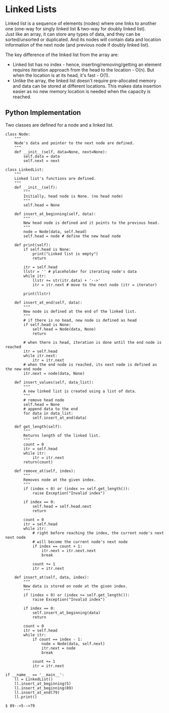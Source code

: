 # Linked Lists
Linked list is a sequence of elements (nodes) where one links to another one (one-way for singly linked list & two-way for doubly linked list). <br>
Just like an array, it can store any types of data, and they can be sorted/unsorted or duplicated. And its nodes will contain data and location information
of the next node (and previous node if doubly linked list).

The key difference of the linked list from the array are:
- Linked list has no index - hence, inserting/removing/getting an element requires iteration approach from the head to the location - O(n). 
But when the location is at its head, it's fast - O(1).
- Unlike the array, the linked list doesn't require pre-allocated memory and data can be stored at different locations. This makes data insertion easier as
no new memory location is needed when the capacity is reached. 

## Python Implementation
Two classes are defined for a node and a linked list. 

    class Node:  
        """
        Node's data and pointer to the next node are defined.
        """
        def __init__(self, data=None, next=None):
            self.data = data
            self.next = next
            
    class LinkedList:
        """
        Linked list's functions are defined.
        """
        def __init__(self):
            """
            Initially, head node is None. (no head node)
            """
            self.head = None
            
        def insert_at_beginning(self, data):
            """
            New head node is defined and it points to the previous head.
            """
            node = Node(data, self.head) 
            self.head = node # define the new head node
            
        def print(self):
            if self.head is None:
                print("Linked list is empty")
                return
            
            itr = self.head
            llstr = '' # placeholder for iterating node's data
            while itr:
                llstr += str(itr.data) + '-->'
                itr = itr.next # move to the next node (itr = iterator)
                
            print(llstr)
            
        def insert_at_end(self, data):
            """
            New node is defined at the end of the linked list.
            """
            # if there is no head, new node is defined as head
            if self.head is None:  
                self.head = Node(data, None)
                return
            
            # when there is head, iteration is done until the end node is reached
            itr = self.head
            while itr.next: 
                itr = itr.next
            # when the end node is reached, its next node is defined as the new end node
            itr.next = node(data, None)
            
        def insert_values(self, data_list):
            """
            A new linked list is created using a list of data.
            """
            # remove head node
            self.head = None 
            # append data to the end
            for data in data_list:
                self.insert_at_end(data)
                
        def get_length(self):
            """
            Returns length of the linked list.
            """
            count = 0
            itr = self.head
            while itr:
                itr = itr.next
            return(count)
            
        def remove_at(self, index):
            """
            Removes node at the given index.
            """
            if (index < 0) or (index >= self.get_length()):
                raise Exception("Invalid index")
                
            if index == 0:
                self.head = self.head.next
                return
                
            count = 0
            itr = self.head
            while itr:
                # right before reaching the index, the current node's next next node 
                # will become the current node's next node
                if index == count + 1:
                    itr.next = itr.next.next
                    break
                    
                count += 1
                itr = itr.next
                
        def insert_at(self, data, index):
            """
            New data is stored on node at the given index.
            """
            if (index < 0) or (index >= self.get_length()):
                raise Exception("Invalid index")
                
            if index == 0:
                self.insert_at_beginning(data)
                return
                
            count = 0 
            itr = self.head
            while itr:
                if count == index - 1:
                    node = Node(data, self.next)
                    itr.next = node
                    break
                
                count += 1
                itr = itr.next
            
    if __name__ == '__main__':
        ll = LinkedList()
        ll.insert_at_beginning(5)
        ll.insert_at_beginning(89)
        ll.insert_at_end(79)
        ll.print()
        
    $ 89-->5-->79
      
            
            
            
            
            
            
            
            
            
            
            
            
            
            
            
            
            
